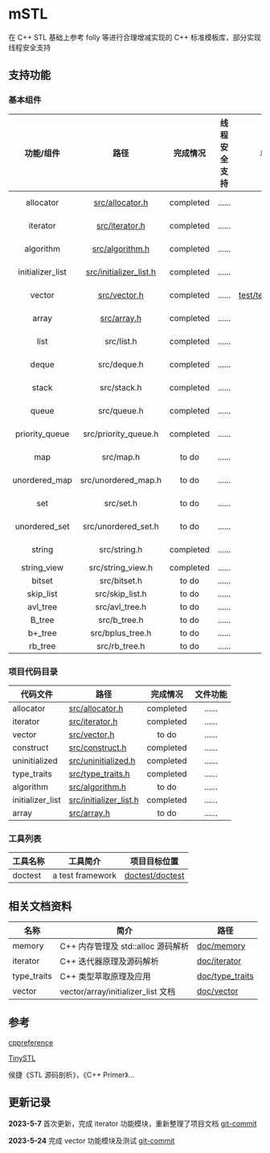 # mSTL

在 C++ STL 基础上参考 folly 等进行合理增减实现的 C++ 标准模板库，部分实现线程安全支持

## 支持功能

### 基本组件

|    功能/组件    |                     路径                     | 完成情况 | 线程安全支持 |                 单元测试                 | 性能对比 | 功能/组件来源支持 |
| :--------------: | :-------------------------------------------: | :-------: | :----------: | :---------------------------------------: | :-------: | :---------------: |
|    allocator    |        [src/allocator.h](src/allocator.h)        | completed |    ......    |                  ......                  |  ......  |     STL C++11     |
|     iterator     |         [src/iterator.h](src/iterator.h)         | completed |    ......    |                  ......                  |  ......  |     STL C++11     |
|    algorithm    |        [src/algorithm.h](src/algorithm.h)        | completed |    ......    |                   to do                   |  ......  |     STL C++11     |
| initializer_list | [src/initializer_list.h](src/initializer_list.h) | completed |    ......    |                  ......                  |  ......  |     STL C++11     |
|      vector      |           [src/vector.h](src/vector.h)           | completed |    ......    | [test/test_vector.cpp](test/test_vector.cpp) | completed |     STL C++11     |
|      array      |            [src/array.h](src/array.h)            | completed |    ......    |                   to do                   |  ......  |     STL C++11     |
|       list       |                  src/list.h                  | completed |    ......    |                   to do                   |  ......  |     STL C++11     |
|      deque      |                  src/deque.h                  | completed |    ......    |                   to do                   |  ......  |     STL C++11     |
|      stack      |                  src/stack.h                  | completed |    ......    |                   to do                   |  ......  |     STL C++11     |
|      queue      |                  src/queue.h                  | completed |    ......    |                   to do                   |  ......  |     STL C++11     |
|  priority_queue  |             src/priority_queue.h             | completed |    ......    |                   to do                   |  ......  |     STL C++11     |
|       map       |                   src/map.h                   |   to do   |    ......    |                  ......                  |  ......  |     STL C++11     |
|  unordered_map  |              src/unordered_map.h              |   to do   |    ......    |                  ......                  |  ......  |     STL C++11     |
|       set       |                   src/set.h                   |   to do   |    ......    |                  ......                  |  ......  |     STL C++11     |
|  unordered_set  |              src/unordered_set.h              |   to do   |    ......    |                  ......                  |  ......  |     STL C++11     |
|      string      |                 src/string.h                 | completed |    ......    |                   to do                   |  ......  |     STL C++11     |
|   string_view   |               src/string_view.h               | completed |    ......    |                   to do                   |  ......  |                  |
|      bitset      |                 src/bitset.h                 |   to do   |    ......    |                  ......                  |  ......  |                  |
|    skip_list    |                src/skip_list.h                |   to do   |    ......    |                  ......                  |  ......  |                  |
|     avl_tree     |                src/avl_tree.h                |   to do   |    ......    |                  ......                  |  ......  |                  |
|      B_tree      |                 src/b_tree.h                 |   to do   |    ......    |                  ......                  |  ......  |                  |
|     b+_tree     |               src/bplus_tree.h               |   to do   |    ......    |                  ......                  |  ......  |                  |
|     rb_tree     |                 src/rb_tree.h                 |   to do   |    ......    |                  ......                  |  ......  |                  |

### 项目代码目录

| 代码文件         | 路径                                          | 完成情况 | 文件功能 |
| ---------------- | --------------------------------------------- | :-------: | :------: |
| allocator        | [src/allocator.h](src/allocator.h)               | completed |  ......  |
| iterator         | [src/iterator.h](src/iterator.h)                 | completed |  ......  |
| vector           | [src/vector.h](src/vector.h)                     |   to do   |  ......  |
| construct        | [src/construct.h](src/construct.h)               | completed |  ......  |
| uninitialized    | [src/uninitialized.h](src/uninitialized.h)       | completed |  ......  |
| type_traits      | [src/type_traits.h](src/type_traits.h)           | completed |  ......  |
| algorithm        | [src/algorithm.h](src/algorithm.h)               |   to do   |  ......  |
| initializer_list | [src/initializer_list.h](src/initializer_list.h) | completed |  ......  |
| array            | [src/array.h](src/array.h)                       |   to do   |  ......  |

### 工具列表

| 工具名称 | 工具简介           | 项目目标位置                                       |
| -------- | ------------------ | -------------------------------------------------- |
| doctest  | a test framework | [doctest/doctest](https://github.com/doctest/doctest) |

## 相关文档资料

| 名称        | 简介                               | 路径                                           |
| ----------- | ---------------------------------- | ---------------------------------------------- |
| memory      | C++ 内存管理及 std::alloc 源码解析 | [doc/memory](doc/memory/memory.md)                |
| iterator    | C++ 迭代器原理及源码解析           | [doc/iterator](doc/iterator/iterator.md)          |
| type_traits | C++ 类型萃取原理及应用             | [doc/type_traits](doc/type_traits/type_traits.md) |
| vector      | vector/array/initializer_list 文档 | [doc/vector](doc/vector/vector.md)                |

## 参考

[cppreference](https://en.cppreference.com/w/)

[TinySTL](https://github.com/zouxiaohang/TinySTL/tree/master/TinySTL)

侯捷《STL 源码剖析》，《C++ Primer》...

## 更新记录

**2023-5-7** 首次更新，完成 iterator 功能模块，重新整理了项目文档   [git-commit](https://github.com/lovelydayss/mSTL/commit/5e332f85ee5d1d945539f4b8573431a74a81e10e)

**2023-5-24** 完成 vector 功能模块及测试   [git-commit](https://github.com/lovelydayss/mSTL/commit/52ea757ae88647d35bb71455a3c6ca7e86b0cf99)

